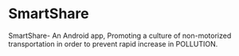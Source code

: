 # SmartShare
SmartShare- An Android app, Promoting a culture of non-motorized transportation in order to prevent rapid increase in POLLUTION.
